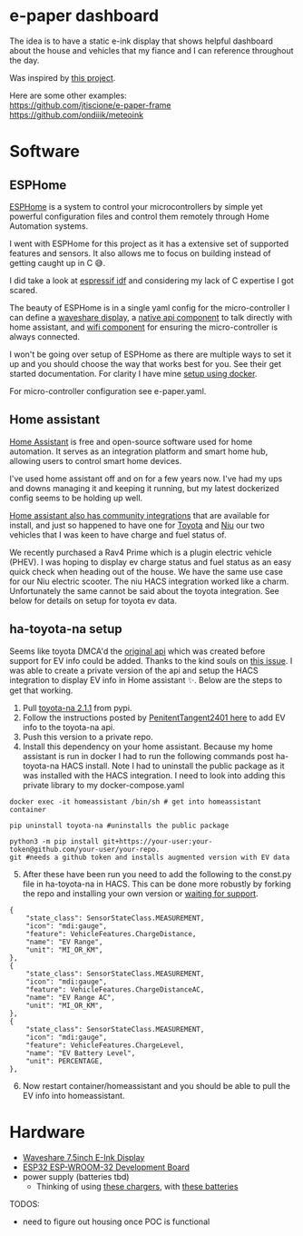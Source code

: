 # e-paper dashboard

The idea is to have a static e-ink display that shows helpful dashboard about the house and vehicles that my fiance and I can reference throughout the day. 

Was inspired by [this project](https://github.com/kimmobrunfeldt/eink-weather-display). 

Here are some other examples:    
https://github.com/jtiscione/e-paper-frame
https://github.com/ondiiik/meteoink

# Software
## ESPHome
[ESPHome](https://esphome.io/) is a system to control your microcontrollers by simple yet powerful configuration files and control them remotely through Home Automation systems.

I went with ESPHome for this project as it has a extensive set of supported features and sensors. It also allows me to focus on building instead of getting caught up in C 😅. 

I did take a look at [espressif idf](https://docs.espressif.com/projects/esp-idf/en/latest/esp32/get-started/index.html#) and considering my lack of C expertise I got scared. 

The beauty of ESPHome is in a single yaml config for the micro-controller I can define a [waveshare display](https://esphome.io/components/display/waveshare_epaper.html), a [native api component](https://esphome.io/components/api) to talk directly with home assistant, and [wifi component](https://esphome.io/components/wifi) for ensuring the micro-controller is always connected.

I won't be going over setup of ESPHome as there are multiple ways to set it up and you should choose the way that works best for you. See their get started documentation. For clarity I have mine [setup using docker](https://esphome.io/guides/getting_started_command_line).

For micro-controller configuration see e-paper.yaml. 

## Home assistant
[Home Assistant](https://www.home-assistant.io/) is free and open-source software used for home automation. It serves as an integration platform and smart home hub, allowing users to control smart home devices.

I've used home assistant off and on for a few years now. I've had my ups and downs managing it and keeping it running, but my latest dockerized config seems to be holding up well. 

[Home assistant also has community integrations](https://www.hacs.xyz/) that are available for install, and just so happened to have one for [Toyota](https://github.com/widewing/ha-toyota-na) and [Niu](https://github.com/marcelwestrahome/home-assistant-niu-component) our two vehicles that I was keen to have charge and fuel status of.

We recently purchased a Rav4 Prime which is a plugin electric vehicle (PHEV). I was hoping to display ev charge status and fuel status as an easy quick check when heading out of the house. We have the same use case for our Niu electric scooter. The niu HACS integration worked like a charm. Unfortunately the same cannot be said about the toyota integration. See below for details on setup for toyota ev data.

## ha-toyota-na setup
Seems like toyota DMCA'd the [original api](https://github.com/toyotha/toyota-na) which was created before support for EV info could be added. Thanks to the kind souls on [this issue](https://github.com/widewing/ha-toyota-na/issues/16). I was able to create a private version of the api and setup the HACS integration to display EV info in Home assistant ✨. Below are the steps to get that working. 

1. Pull [toyota-na 2.1.1](https://pypi.org/project/toyota-na/) from pypi. 
2. Follow the instructions posted by [PenitentTangent2401 here](https://github.com/widewing/ha-toyota-na/issues/16#issuecomment-2203381925) to add EV info to the toyota-na api. 
3. Push this version to a private repo. 
4. Install this dependency on your home assistant. Because my home assistant is run in docker I had to run the following commands post ha-toyota-na HACS install. Note I had to uninstall the public package as it was installed with the HACS integration. I need to look into adding this private library to my docker-compose.yaml 
```
docker exec -it homeassistant /bin/sh # get into homeassistant container

pip uninstall toyota-na #uninstalls the public package

python3 -m pip install git+https://your-user:your-token@github.com/your-user/your-repo.
git #needs a github token and installs augmented version with EV data
```
5. After these have been run you need to add the following to the const.py file in ha-toyota-na in HACS. This can be done more robustly by forking the repo and installing your own version or [waiting for support](https://github.com/widewing/ha-toyota-na/pull/76).
```
{
    "state_class": SensorStateClass.MEASUREMENT,
    "icon": "mdi:gauge",
    "feature": VehicleFeatures.ChargeDistance,
    "name": "EV Range",
    "unit": "MI_OR_KM",
},
{
    "state_class": SensorStateClass.MEASUREMENT,
    "icon": "mdi:gauge",
    "feature": VehicleFeatures.ChargeDistanceAC,
    "name": "EV Range AC",
    "unit": "MI_OR_KM",
},
{
    "state_class": SensorStateClass.MEASUREMENT,
    "icon": "mdi:gauge",
    "feature": VehicleFeatures.ChargeLevel,
    "name": "EV Battery Level",
    "unit": PERCENTAGE,
},
```
6. Now restart container/homeassistant and you should be able to pull the EV info into homeassistant. 

# Hardware
- [Waveshare 7.5inch E-Ink Display](https://www.amazon.com/dp/B075R4QY3L)
- [ESP32 ESP-WROOM-32 Development Board](https://www.amazon.com/gp/product/B09J95SMG7?th=1)
- power supply (batteries tbd)
  - Thinking of using [these chargers](https://www.amazon.com/HiLetgo-Lithium-Charging-Protection-Functions/dp/B07PKND8KG), with [these batteries](https://www.amazon.com/2000mAh-Rechargable-Protection-Insulated-Development/dp/B08T6QS58J?crid=2YJE37S17L3FT&dib=eyJ2IjoiMSJ9.rZvn_YuZa4q5jGue6fCkbXot6tkeWv5VWeuQRh8IOhO93PqubNLj1ANxBMpLURvVT6sb5HeGIkiK_eGCcSoVYzEw8F3kSLXlgsFKH9pg-auHuzAZiEmWRjSRLqSeFRTXzsw1gsBFarc0H_iEqCB1_h6aGg7FPqZFffZJCfE53wJ5wHhBOeykHq7Sd9mZLprIafcSy8NRorAC6kEK6RI4zVno02NN99PHWeC--lmgYH943XUGxciSiqCk6D_LKS2uRcIKtoL0ESiAlpv4GiT9fxh663qwriZXsyso1J7lXco.eJ0eByYKRxuvLDDCwd_k3tlNLwJggOryjyAl6VAv560&dib_tag=se&keywords=lipo+battery&qid=1726718108&sprefix=lipo+battery,aps,173&sr=8-10)

TODOS:
- need to figure out housing once POC is functional

